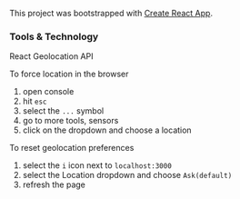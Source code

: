 

This project was bootstrapped with [Create React App](https://github.com/facebook/create-react-app).


### Tools & Technology
React
Geolocation API


To force location in the browser
1. open console
2. hit `esc`
3. select the `...` symbol
4. go to more tools, sensors
5. click on the dropdown and choose a location

To reset geolocation preferences
1. select the `i` icon next to `localhost:3000`
2. select the Location dropdown and choose `Ask(default)`
3. refresh the page